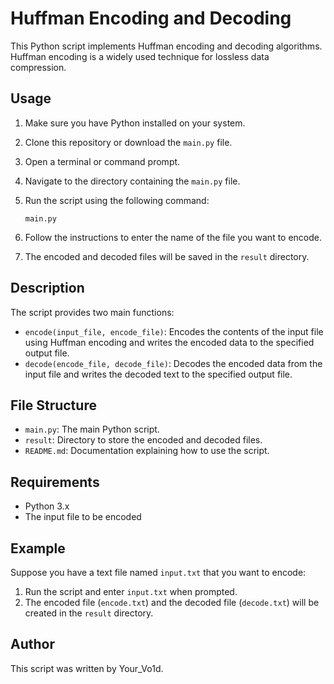 # Huffman Encoding and Decoding

This Python script implements Huffman encoding and decoding algorithms. Huffman encoding is a widely used technique for lossless data compression.

## Usage

1. Make sure you have Python installed on your system.
2. Clone this repository or download the `main.py` file.
3. Open a terminal or command prompt.
4. Navigate to the directory containing the `main.py` file.
5. Run the script using the following command:

    ```
    main.py
    ```

6. Follow the instructions to enter the name of the file you want to encode.
7. The encoded and decoded files will be saved in the `result` directory.

## Description

The script provides two main functions:
- `encode(input_file, encode_file)`: Encodes the contents of the input file using Huffman encoding and writes the encoded data to the specified output file.
- `decode(encode_file, decode_file)`: Decodes the encoded data from the input file and writes the decoded text to the specified output file.

## File Structure

- `main.py`: The main Python script.
- `result`: Directory to store the encoded and decoded files.
- `README.md`: Documentation explaining how to use the script.

## Requirements

- Python 3.x
- The input file to be encoded

## Example

Suppose you have a text file named `input.txt` that you want to encode:

1. Run the script and enter `input.txt` when prompted.
2. The encoded file (`encode.txt`) and the decoded file (`decode.txt`) will be created in the `result` directory.

## Author

This script was written by Your_Vo1d.
